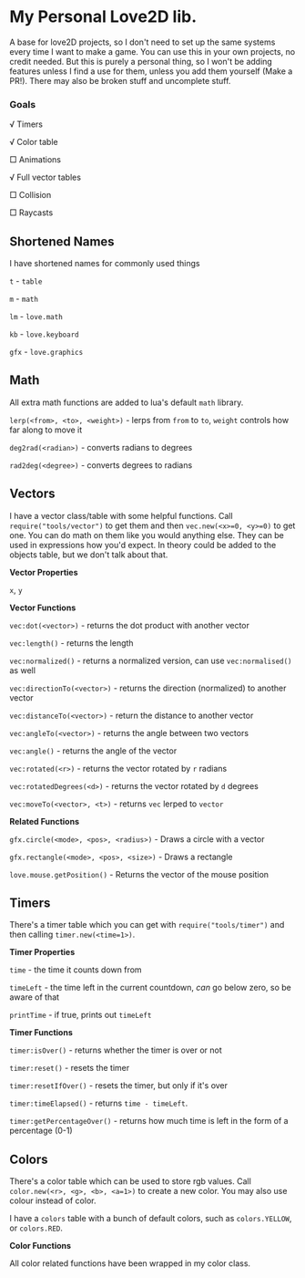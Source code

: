 # My Personal Love2D lib.
A base for love2D projects, so I don't need to set up the same systems every time I want to make a game. You can use this in your own projects, no credit needed. But this is purely a personal thing, so I won't be adding features unless I find a use for them, unless you add them yourself (Make a PR!). There may also be broken stuff and uncomplete stuff.

### Goals

√ Timers

√ Color table

□ Animations

√ Full vector tables

□ Collision

□ Raycasts

## Shortened Names
I have shortened names for commonly used things

`t` - `table`

`m` - `math`

`lm` - `love.math`

`kb` - `love.keyboard`

`gfx` - `love.graphics`

## Math

All extra math functions are added to lua's default `math` library.

`lerp(<from>, <to>, <weight>)` - lerps from `from` to `to`, `weight` controls how far along to move it

`deg2rad(<radian>)` - converts radians to degrees

`rad2deg(<degree>)` - converts degrees to radians


## Vectors
I have a vector class/table with some helpful functions. Call `require("tools/vector")` to get them and then `vec.new(<x>=0, <y>=0)` to get one. You can do math on them like you would anything else. They can be used in expressions how you'd expect. In theory could be added to the objects table, but we don't talk about that.

**Vector Properties**

`x`, `y`

**Vector Functions**

`vec:dot(<vector>)` - returns the dot product with another vector

`vec:length()` - returns the length

`vec:normalized()` - returns a normalized version, can use `vec:normalised()` as well

`vec:directionTo(<vector>)` - returns the direction (normalized) to another vector

`vec:distanceTo(<vector>)` - return the distance to another vector

`vec:angleTo(<vector>)` - returns the angle between two vectors

`vec:angle()` - returns the angle of the vector

`vec:rotated(<r>)` - returns the vector rotated by `r` radians

`vec:rotatedDegrees(<d>)` - returns the vector rotated by `d` degrees

`vec:moveTo(<vector>, <t>)` - returns `vec` lerped to `vector`


**Related Functions**

`gfx.circle(<mode>, <pos>, <radius>)` - Draws a circle with a vector

`gfx.rectangle(<mode>, <pos>, <size>)` - Draws a rectangle

`love.mouse.getPosition()` - Returns the vector of the mouse position

## Timers
There's a timer table which you can get with `require("tools/timer")` and then calling `timer.new(<time=1>)`.

**Timer Properties**

`time` - the time it counts down from

`timeLeft` - the time left in the current countdown, *can* go below zero, so be aware of that

`printTime` - if true, prints out `timeLeft`

**Timer Functions**

`timer:isOver()` - returns whether the timer is over or not

`timer:reset()` - resets the timer

`timer:resetIfOver()` - resets the timer, but only if it's over

`timer:timeElapsed()` - returns `time - timeLeft`.

`timer:getPercentageOver()` - returns how much time is left in the form of a percentage (0-1)

## Colors
There's a color table which can be used to store rgb values. Call `color.new(<r>, <g>, <b>, <a=1>)`
to create a new color. You may also
use colour instead of color.

I have a `colors` table with a bunch of default colors, such as `colors.YELLOW`, or `colors.RED`. 

**Color Functions**

All color related functions have been wrapped in my color class.
